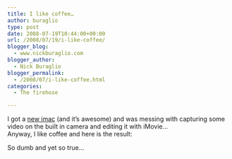 ```yaml
---
title: I like coffee…
author: buraglio
type: post
date: 2008-07-19T10:44:00+00:00
url: /2008/07/19/i-like-coffee/
blogger_blog:
  - www.nickburaglio.com
blogger_author:
  - Nick Buraglio
blogger_permalink:
  - /2008/07/i-like-coffee.html
categories:
  - The firehose

---
```

I got a [new imac][1] (and it&#8217;s awesome) and was messing with capturing some video on the built in camera and editing it with iMovie&#8230;  
Anyway, I like coffee and here is the result:

So dumb and yet so true&#8230;

 [1]: http://buraglio.com/nick/media/newimac.html